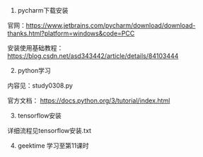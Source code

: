 1. pycharm下载安装

官网：https://www.jetbrains.com/pycharm/download/download-thanks.html?platform=windows&code=PCC

安装使用基础教程：https://blog.csdn.net/asd343442/article/details/84103444

2. python学习 

内容见：study0308.py

官方文档： https://docs.python.org/3/tutorial/index.html

3. tensorflow安装 

详细流程见tensorflow安装.txt

4. geektime 学习至第11课时



